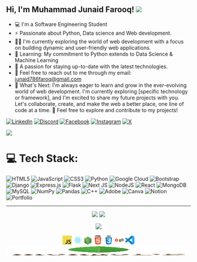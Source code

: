  ## Hi, I'm Muhammad Junaid Farooq! <img src="https://github.com/TheDudeThatCode/TheDudeThatCode/blob/master/Assets/wave.gif" width="30px">

- 💻‍ I'm a Software Engineering Student<br>
- ⚡ Passionate about Python, Data science and Web development.<br>
- 👨‍💻 I'm currently exploring the world of web development with a focus on building dynamic and user-friendly web applications.<br>
- 🤝 Learning: My commitment to Python extends to Data Science & Machine Learning<br>
- 🎇 A passion for staying up-to-date with the latest technologies.<br>
- 💬 Feel free to reach out to me through my email: junaid786faroq@gmail.com<br>
- 🌱 What's Next: I'm always eager to learn and grow in the ever-evolving world of web development. I'm currently exploring [specific technology or framework], and I'm excited to share my future projects with you. Let's collaborate, create, and make the web a better place, one line of code at a time. 🚀 Feel free to explore and contribute to my projects!<br>

[![LinkedIn](https://img.shields.io/badge/LinkedIn-%230077B5.svg?logo=linkedin&logoColor=white)](https://www.linkedin.com/in/junaid786farooq/) [![Discord](https://img.shields.io/badge/Discord-%237289DA.svg?logo=discord&logoColor=white)](https://discord.gg/https://discord.com/invite/5sprUJjv) [![Facebook](https://img.shields.io/badge/Facebook-%231877F2.svg?logo=Facebook&logoColor=white)](https://www.facebook.com/junaid786farooq) [![Instagram](https://img.shields.io/badge/Instagram-%23E4405F.svg?logo=Instagram&logoColor=white)](https://www.instagram.com/junaid786farooq/)  [![X](https://img.shields.io/badge/X-black.svg?logo=X&logoColor=white)](https://twitter.com/junaid786farooq)

![](https://komarev.com/ghpvc/?username=junaid786farooq&color=blueviolet&label=Profile+Views)

# 💻 Tech Stack:
![HTML5](https://img.shields.io/badge/html5-%23E34F26.svg?style=for-the-badge&logo=html5&logoColor=white) ![JavaScript](https://img.shields.io/badge/javascript-%23323330.svg?style=for-the-badge&logo=javascript&logoColor=%23F7DF1E) ![CSS3](https://img.shields.io/badge/css3-%231572B6.svg?style=for-the-badge&logo=css3&logoColor=white) ![Python](https://img.shields.io/badge/python-3670A0?style=for-the-badge&logo=python&logoColor=ffdd54) ![Google Cloud](https://img.shields.io/badge/GoogleCloud-%234285F4.svg?style=for-the-badge&logo=google-cloud&logoColor=white) ![Bootstrap](https://img.shields.io/badge/bootstrap-%238511FA.svg?style=for-the-badge&logo=bootstrap&logoColor=white) ![Django](https://img.shields.io/badge/django-%23092E20.svg?style=for-the-badge&logo=django&logoColor=white) ![Express.js](https://img.shields.io/badge/express.js-%23404d59.svg?style=for-the-badge&logo=express&logoColor=%2361DAFB) ![Flask](https://img.shields.io/badge/flask-%23000.svg?style=for-the-badge&logo=flask&logoColor=white) ![Next JS](https://img.shields.io/badge/Next-black?style=for-the-badge&logo=next.js&logoColor=white) ![NodeJS](https://img.shields.io/badge/node.js-6DA55F?style=for-the-badge&logo=node.js&logoColor=white) ![React](https://img.shields.io/badge/react-%2320232a.svg?style=for-the-badge&logo=react&logoColor=%2361DAFB) ![MongoDB](https://img.shields.io/badge/MongoDB-%234ea94b.svg?style=for-the-badge&logo=mongodb&logoColor=white) ![MySQL](https://img.shields.io/badge/mysql-%2300000f.svg?style=for-the-badge&logo=mysql&logoColor=white) ![NumPy](https://img.shields.io/badge/numpy-%23013243.svg?style=for-the-badge&logo=numpy&logoColor=white) ![Pandas](https://img.shields.io/badge/pandas-%23150458.svg?style=for-the-badge&logo=pandas&logoColor=white) ![C++](https://img.shields.io/badge/c++-%2300599C.svg?style=for-the-badge&logo=c%2B%2B&logoColor=white) ![Adobe](https://img.shields.io/badge/adobe-%23FF0000.svg?style=for-the-badge&logo=adobe&logoColor=white) ![Canva](https://img.shields.io/badge/Canva-%2300C4CC.svg?style=for-the-badge&logo=Canva&logoColor=white) ![Notion](https://img.shields.io/badge/Notion-%23000000.svg?style=for-the-badge&logo=notion&logoColor=white) ![Portfolio](https://img.shields.io/badge/Portfolio-%23000000.svg?style=for-the-badge&logo=firefox&logoColor=#FF7139)

---

<p align="center">
  <img width="400px" src="https://github-readme-stats.vercel.app/api?username=junaid786farooq&theme=tokyonight&hide_border=false&include_all_commits=false&count_private=false" />
  <img width="438px" src="https://github-readme-streak-stats.herokuapp.com/?user=junaid786farooq&theme=tokyonight&hide_border=false" />
</p>
<p align="center">
  <img width="400px" src="https://github-readme-stats.vercel.app/api/top-langs/?username=junaid786farooq&theme=tokyonight&hide_border=false&include_all_commits=false&count_private=false&layout=compact" />
</p>
<p align="center">
<img height="25" src="https://raw.githubusercontent.com/github/explore/80688e429a7d4ef2fca1e82350fe8e3517d3494d/topics/javascript/javascript.png">
<img height="25" src="https://raw.githubusercontent.com/github/explore/80688e429a7d4ef2fca1e82350fe8e3517d3494d/topics/react/react.png">
<img height="22" src="https://raw.githubusercontent.com/github/explore/80688e429a7d4ef2fca1e82350fe8e3517d3494d/topics/nodejs/nodejs.png">
<img height="25" src="https://raw.githubusercontent.com/github/explore/80688e429a7d4ef2fca1e82350fe8e3517d3494d/topics/html/html.png">
<img height="25" src="https://raw.githubusercontent.com/github/explore/80688e429a7d4ef2fca1e82350fe8e3517d3494d/topics/css/css.png">
<img height="25" src="https://raw.githubusercontent.com/github/explore/80688e429a7d4ef2fca1e82350fe8e3517d3494d/topics/git/git.png">
<img height="25" src="https://raw.githubusercontent.com/github/explore/80688e429a7d4ef2fca1e82350fe8e3517d3494d/topics/visual-studio-code/visual-studio-code.png" />
<img height="28" src="https://raw.githubusercontent.com/devicons/devicon/master/icons/mongodb/mongodb-original-wordmark.svg" alt=" />

---

<img  src="https://github-profile-summary-cards.vercel.app/api/cards/profile-details?username=junaid786farooq&theme=tokyonight" width="100%" >

